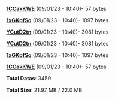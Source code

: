 [**1CCakKWE**](/data/1CCakKWE.txt) (09/01/23 - 10:40)- 57 bytes

[**1xGKpfSq**](/data/1xGKpfSq.txt) (09/01/23 - 10:40)- 1097 bytes

[**YCutD2tn**](/data/YCutD2tn.txt) (09/01/23 - 10:40)- 3081 bytes

[**YCutD2tn**](/data/YCutD2tn.txt) (09/01/23 - 10:40)- 3081 bytes

[**1xGKpfSq**](/data/1xGKpfSq.txt) (09/01/23 - 10:40)- 1097 bytes

[**1CCakKWE**](/data/1CCakKWE.txt) (09/01/23 - 10:40)- 57 bytes

**Total Datas**: 3459

**Total Size**: 21.97 MB / 22.0 MB